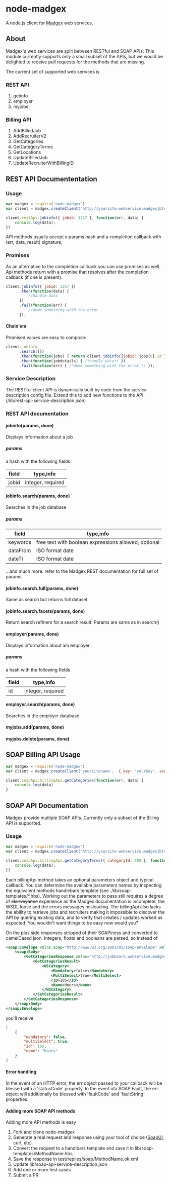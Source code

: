 # node-madgex
A node.js client for [Madgex](http://madgex.com) web services.

## About
Madgex's web services are split between RESTful and SOAP APIs. This module currently supports only a small subset of the APIs, but we would be delighted to receive pull requests for the methods that are missing.

The current set of supported web services is

### REST API

1. getinfo
1. employer
1. myjobs

### Billing API

1. AddBilledJob
1. AddRecruiterV2
1. GetCategories
1. GetCategoryTerms
1. GetLocations
1. UpdateBilledJob
1. UpdateRecruiterWithBillingID


## REST API Documententation

### Usage

```javascript
var madgex = require('node-madgex')
var client = madgex.createClient('http://yoursite-webservice.madgexjbtest.com',  { key: 'yourkey', secret: 'yoursecret' })

client.restApi.jobinfo({ jobid: 1257 }, function(err, data) {
    console.log(data);
})
```

API methods usually accept a params hash and a completion callback with (err, data, result) signature;

### Promises
As an alternative to the completion callback you can use promises as well. Api methods return with a promise
that resolves after the completion callback (if one is present).

```javascript
client.jobinfo({ jobid: 1257 })
      .then(function(data) {
          //handle data
      })
      .fail(function(err) {
          //dome something with the error
      });
```

#### Chain'em

Promised values are easy to compose:
```javascript
client.jobinfo
      .search({})
      .then(function(jobs) { return client.jobinfo({jobid: jobs[0].id }) })
      .then(function(jobdetails) { /*handle data*/ })
      .fail(function(err) { /*dome something with the error */ });
```

### Service Description
The RESTful client API is dynamically built by code from the service description config file.
Extend this to add new functions to the API. (/lib/rest-api-service-description.json)

### REST API documentation

#### jobinfo(params, done)
Displays information about a job

##### params
a hash with the following fields

field | type,info
--- | ---
jobid | integer, required

#### jobinfo.search(params, done)
Searches in the job database

##### params
field | type,info
--- | ---
keywords | free text with boolean expressions allowed, optional
dataFrom | ISO format date
dateTi | ISO format date

...and much more. refer to the Madgex REST documentation for full set of params.


#### jobinfo.search.full(params, done)
Same as search but returns full dataset

#### jobinfo.search.facets(params, done)
Return search refiners for a search result. Params are same as in search()

#### employer(params, done)
Displays information about am employer

##### params
a hash with the following fields

field | type,info
--- | ---
id | integer, required

#### employer.search(params, done)
Searches in the employer database

#### myjobs.add(params, done)

#### myjobs.delete(params, done)

## SOAP Billing API Usage
```javascript
var madgex = require('node-madgex')
var client = madgex.createClient('yoursitename',  { key: 'yourkey', secret: 'yoursecret' })

client.soapApi.billingApi.getCategories(function(err, data) {
    console.log(data)
}
```


## SOAP API Documentation
Madgex provide multiple SOAP APIs. Currently only a subset of the Billing API is supported.

### Usage
```javascript
var madgex = require('node-madgex')
var client = madgex.createClient('http://yoursite-webservice.madgexjbtest.com',  { key: 'yourkey', secret: 'yoursecret' })

client.soapApi.billingApi.getCategoryTerms({ categoryId: 105 }, function(err, data) {
    console.log(data);
})
```
Each billingApi method takes an optional parameters object and typical callback. You can determine the available parameters names by inspecting the equivalent methods handlebars template (see ./lib/soap-templates/*.hbs). Working out the parameters to pass still requires a degree of ~~clairvoyance~~ experience as the Madgex documentation is incomplete, the WSDL loose and the errors messages misleading. The billingApi also lacks the ability to retrieve jobs and recruiters making it impossible to discover the API by quering existing data, and to verify that creates / updates worked as expected. You wouldn't want things to be easy now would you?

On the plus side responses stripped of their SOAPiness and converted to camelCased json. Integers, floats and booleans are parsed, so instead of

```xml
<soap:Envelope xmlns:soap="http://www.w3.org/2003/05/soap-envelope" xmlns:xsi="http://www.w3.org/2001/XMLSchema-instance" xmlns:xsd="http://www.w3.org/2001/XMLSchema">
    <soap:Body>
        <GetCategoriesResponse xmlns="http://jobboard.webservice.madgex.co.uk">
            <GetCategoriesResult>
                <WSCategory>
                    <Mandatory>false</Mandatory>
                    <MultiSelect>true</MultiSelect>
                    <ID>105</ID>
                    <Name>Hours</Name>
                </WSCategory>
            </GetCategoriesResult>
        </GetCategoriesResponse>
    </soap:Body>
</soap:Envelope>
```

you'll receive
```json
[
    {
        "mandatory": false,
        "multiSelect": true,
        "id": 105,
        "name": "hours"
    }
]
```

#### Error handling
In the event of an HTTP error, the err object passed to your callback will be blessed with a 'statusCode' property. In the event ofa  SOAP Fault, the err object will additionally be blessed with 'faultCode' and 'faultString' properties.

#### Adding more SOAP API methods
Adding more API methods is easy

1. Fork and clone node-madgex
2. Generate a real request and response using your tool of choice ([SoapUI](http://www.soapui.org/), curl, etc)
3. Convert the request to a handlbars template and save it in lib/soap-templates/MethodName.hbs, 
4. Save the response in test/replies/soap/MethodName.ok.xml
5. Update lib/soap-api-service-description.json
6. Add one or more test cases
7. Submit a PR

